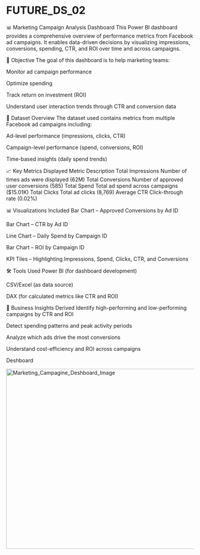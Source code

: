 # FUTURE_DS_02

📊 Marketing Campaign Analysis Dashboard This Power BI dashboard provides a comprehensive overview of performance metrics from Facebook ad campaigns. It enables data-driven decisions by visualizing impressions, conversions, spending, CTR, and ROI over time and across campaigns.

📌 Objective The goal of this dashboard is to help marketing teams:

Monitor ad campaign performance

Optimize spending

Track return on investment (ROI)

Understand user interaction trends through CTR and conversion data

📁 Dataset Overview The dataset used contains metrics from multiple Facebook ad campaigns including:

Ad-level performance (impressions, clicks, CTR)

Campaign-level performance (spend, conversions, ROI)

Time-based insights (daily spend trends)

📈 Key Metrics Displayed Metric Description Total Impressions Number of times ads were displayed (62M) Total Conversions Number of approved user conversions (585) Total Spend Total ad spend across campaigns ($15.01K) Total Clicks Total ad clicks (8,769) Average CTR Click-through rate (0.02%)

📊 Visualizations Included Bar Chart – Approved Conversions by Ad ID

Bar Chart – CTR by Ad ID

Line Chart – Daily Spend by Campaign ID

Bar Chart – ROI by Campaign ID

KPI Tiles – Highlighting Impressions, Spend, Clicks, CTR, and Conversions

🛠 Tools Used Power BI (for dashboard development)

CSV/Excel (as data source)

DAX (for calculated metrics like CTR and ROI)

📌 Business Insights Derived Identify high-performing and low-performing campaigns by CTR and ROI

Detect spending patterns and peak activity periods

Analyze which ads drive the most conversions

Understand cost-efficiency and ROI across campaigns

Deshboard

<img width="881" height="483" alt="Marketing_Campagine_Deshboard_Image" src="https://github.com/user-attachments/assets/b156833f-80f5-4b49-aa28-a49512682332" />
